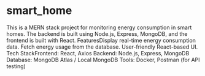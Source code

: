# smart_home
This is a MERN stack project for monitoring energy consumption in smart homes. The backend is built using Node.js, Express, MongoDB, and the frontend is built with React.
FeaturesDisplay real-time energy consumption data.
Fetch energy usage from the database.
User-friendly React-based UI.
Tech StackFrontend: React, Axios
Backend: Node.js, Express, MongoDB
Database: MongoDB Atlas / Local MongoDB
Tools: Docker, Postman (for API testing)
